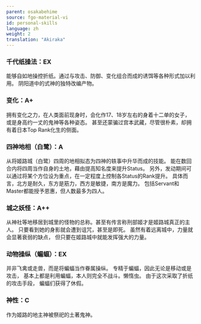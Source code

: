 ```yaml
---
parent: osakabehime
source: fgo-material-vi
id: personal-skills
language: zh
weight: 2
translation: "Akiraka"
---
```


### 千代纸操法：EX

能够自如地操控折纸。通过与攻击、防御、变化组合而成的诱饵等各种形式加以利用。
阴阳道中的式神的独特改编产物。

### 变化：A+

拥有变化之力，在人类面前现身时，会化作17、18岁左右的身着十二单的女子，
或是身高约一丈的鬼神等各种姿态。
甚至还蒙骗过宫本武藏，尽管很朴素，却拥有着日本Top Rank化生的侧面。

### 四神地相（白鹭）：A

从将姬路城（白鹭）四周的地相拟态为四神的轶事中升华而成的技能。
能在数回合内将四周当作自身的土地，藉由提高知名度来提升Status。
另外，发动期间可以通过将某个方位设为重点，在一定程度上控制各Status的Rank提升。
具体而言，北方是耐久，东方是筋力，西方是敏捷，南方是魔力。
包括Servant和Master都能授予恩惠，但人数最多为四人。

### 城之妖怪：A++

从神社等地移居到城里的怪物的总称。甚至有传言称刑部姬才是姬路城真正的主人。
只要看到她的身影就会遭到诅咒，甚至是即死。
虽然有着远离城中，力量就会显著衰弱的缺点，
但只要在姬路城中就能发挥强大的力量。

### 动物操纵（蝙蝠）：EX

并非飞禽或走兽，而是将蝙蝠当作眷属操纵。
专精于蝙蝠，因此无论是移动或是攻击，
基本上都是利用蝙蝠，本人则完全不战斗。懒惰虫。
由于这次采取了折纸的攻击手段，
蝙蝠们获得了休假。

### 神性：C

作为姬路的地主神被祭祀的土著鬼神。
